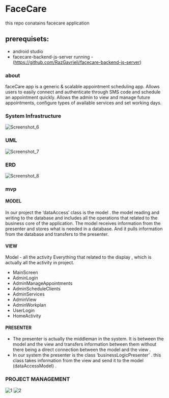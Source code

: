 ﻿# FaceCare
this repo conatains facecare application    
## prerequisets:
* android studio 
* facecare-backend-js-server running - (https://github.com/RazGavrieli/facecare-backend-js-server)
### about 
faceCare app is a generic & scalable appointment scheduling app.
Allows users to easily connect and authenticate through SMS code and schedule an appointment quickly. 
Allows the admin to view and manage future appointments, configure types of available services and set working days. 
### System Infrastructure
![Screenshot_6](https://user-images.githubusercontent.com/93033782/213639592-f910592e-aede-4ab0-9068-1805c91f3073.png)
### UML 
![Screenshot_7](https://user-images.githubusercontent.com/93033782/213639706-dae0830c-9a85-4f66-a161-c0937170f381.png)
### ERD 
![Screenshot_8](https://user-images.githubusercontent.com/93033782/213639779-c07261d0-1bb3-469c-8497-dc0c9a1efd19.png)
### mvp 
#### MODEL
In our project the ‘dataAccess’ class is the model . the model reading and writing to the database and includes all the operations that related to the business core of the application.
The model receives information from the presenter and stores what is needed in a database. And it pulls information from the database and transfers to the presenter.
#### VIEW 
Model - all the activity
Everything that related to the display , which is actually all the activity in project.
* MainScreen
* AdminLogin
* AdminManageAppointments
* AdminScheduleClients
* AdminServices
* AdminView
* AdminWorkplan
* UserLogin
* HomeActivity
#### PRESENTER
* The presenter is actually the middleman in the system. 
It is between the model and the view and transfers information between them without there being a direct connection between the model and the view .
* In our system the presenter is the class ‘businessLogicPresenter’ . this class takes information from the view and send it to the model (dataAccessModel) .  
### PROJECT MANAGEMENT
![1](https://user-images.githubusercontent.com/93033782/205494229-13728c3c-c0af-47f7-a07c-424f5a7aaf7b.png)
![2](https://user-images.githubusercontent.com/93033782/205494252-6698f531-6f2d-4732-8708-b0d0ddc29894.png)
